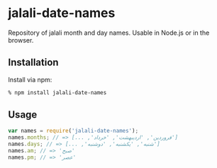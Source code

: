 # jalali-date-names

Repository of jalali month and day names. Usable in Node.js or in the browser.

## Installation

Install via npm:

```bash
% npm install jalali-date-names
```

## Usage

```js
var names = require('jalali-date-names');
names.months; // => [... ,'فروردین', 'اردیبهشت', 'خرداد']
names.days; // => [... ,'شنبه', 'یکشنبه', 'دوشنبه']
names.am; // => 'صبح'
names.pm; // => 'عصر'
```
